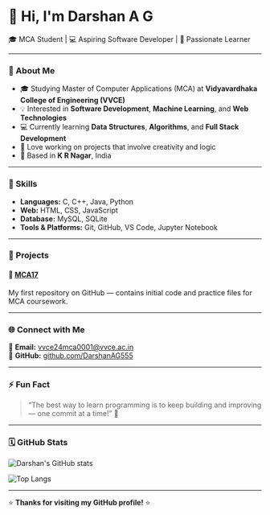 # 👋 Hi, I'm Darshan A G

🎓 MCA Student | 💻 Aspiring Software Developer | 🌱 Passionate Learner  

---

### 🧠 About Me
- 🎓 Studying Master of Computer Applications (MCA) at **Vidyavardhaka College of Engineering (VVCE)**  
- 💡 Interested in **Software Development**, **Machine Learning**, and **Web Technologies**  
- 💻 Currently learning **Data Structures**, **Algorithms**, and **Full Stack Development**  
- 🚀 Love working on projects that involve creativity and logic  
- 📍 Based in **K R Nagar**, India  

---

### 🧩 Skills
- **Languages:** C, C++, Java, Python  
- **Web:** HTML, CSS, JavaScript  
- **Database:** MySQL, SQLite  
- **Tools & Platforms:** Git, GitHub, VS Code, Jupyter Notebook  

---

### 📘 Projects
#### 🔹 [MCA17](https://github.com/DarshanAG555/MCA17)
My first repository on GitHub — contains initial code and practice files for MCA coursework.  

---

### 🌐 Connect with Me
📧 **Email:** [vvce24mca0001@vvce.ac.in](mailto:vvce24mca0001@vvce.ac.in)  
💼 **GitHub:** [github.com/DarshanAG555](https://github.com/DarshanAG555)

---

### ⚡ Fun Fact
> “The best way to learn programming is to keep building and improving — one commit at a time!” 🚀

---

### 🗓️ GitHub Stats

![Darshan's GitHub stats](https://github-readme-stats.vercel.app/api?username=DarshanAG555&show_icons=true&theme=tokyonight)

![Top Langs](https://github-readme-stats.vercel.app/api/top-langs/?username=DarshanAG555&layout=compact&theme=tokyonight)

---

⭐ **Thanks for visiting my GitHub profile!** ⭐
